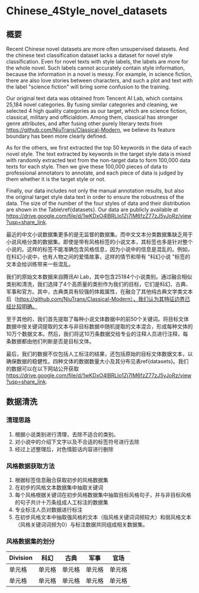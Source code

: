 # Chinese_4Style_novel_datasets
## 概要
Recent Chinese novel datasets are more often unsupervised datasets. And the chinese text classification dataset lacks a dataset for novel style classification. 
Even for novel texts with style labels, the labels are more for the whole novel. 
Such labels cannot accurately contain style information, because the information in a novel is messy. 
For example, in science fiction, there are also love stories between characters, and such a plot and text with the label "science fiction" will bring some confusion to the training.

Our original text data was obtained from Tencent AI Lab, which contains 25,184 novel categories. By fusing similar categories and cleaning, we selected 4 high quality categories as our target, which are science fiction, classical, military and officialdom. Among them, classical has stronger genre attributes, and after fusing other purely literary texts  from https://github.com/NiuTrans/Classical-Modern, we believe its feature boundary has been more clearly defined.

As for the others, we first extracted the top 50 keywords in the data of each novel style. The text extracted by keywords in the target style data is mixed with randomly extracted text from the non-target data to form 100,000 data texts for each style. Then we give these 100,000 pieces of data to professional annotators to annotate, and each piece of data is judged by them whether it is the target style or not.

Finally, our data includes not only the manual annotation results, but also the original target style data text in order to ensure the robustness of the data. The size of the number of the four styles of data and their distribution are shown in the Table\ref{datasets}. Our data are publicly available at https://drive.google.com/file/d/1wKDxO4lBRLlo1Zj7IM6fzZ77zJ5yJoRz/view?usp=share_link.


最近的中文小说数据集更多的是无监督的数据集。而中文文本分类数据集缺乏用于小说风格分类的数据集。即使是带有风格标签的小说文本，其标签也多是针对整个小说的。这样的标签不能准确包含风格信息，因为小说中的信息是混乱的。例如，在科幻小说中，也有人物之间的爱情故事，这样的情节和带有 "科幻小说 "标签的文本会给训练带来一些混乱。

我们的原始文本数据来自腾讯AI Lab，其中包含25184个小说类别。通过融合相似类别和清洗，我们选择了4个高质量的类别作为我们的目标，它们是科幻、古典、军事和官方。其中，古典类具有较强的体裁属性，在融合了其他纯古典文学类文本后（https://github.com/NiuTrans/Classical-Modern），我们认为其特征边界已经比较明确。

至于其他的，我们首先提取了每种小说文体数据中的前50个关键词。将目标文体数据中按关键词提取的文本与非目标数据中随机提取的文本混合，形成每种文体的10万个数据文本。然后，我们将这10万条数据交给专业的注释人员进行注释，每条数据都由他们判断是否是目标文体。

最后，我们的数据不仅包括人工标注的结果，还包括原始的目标文体数据文本，以确保数据的稳健性。四种文体的数据数量大小及其分布见表ref{datasets}。我们的数据可以在以下网站公开获取 
https://drive.google.com/file/d/1wKDxO4lBRLlo1Zj7IM6fzZ77zJ5yJoRz/view?usp=share_link.


## 数据清洗

### 清理思路
1. 根据小说类别进行清理，去除不适合的类别。
2. 对小说中的介绍下文字以及不合适的标签符号进行去除
3. 经过上述整理后，对色情脏话内容进行删除

### 风格数据获取方法
1. 根据标签信息融合获取初步的风格数据集
2. 在初步的风格文本数据集中抽取关键词
3. 每个风格根据关键词在初步风格数据集中抽取目标风格句子，并与非目标风格的句子共计十万条组成人工标注的数据集
4. 专业标注人员对数据进行标注
5. 在初步风格文本中抽取强风格的文本（指风格关键词词频较大）和弱风格文本（风格关键词词频为0）与标注数据共同组成相关数据集。

### 风格数据集的划分

| Division | 科幻 | 古典 | 军事 | 官场 |
|  ----  | ----  | ----  | ----  | ----  |
| 单元格  | 单元格 | 单元格 | 单元格 | 单元格 |
| 单元格  | 单元格 | 单元格 | 单元格 | 单元格 |
